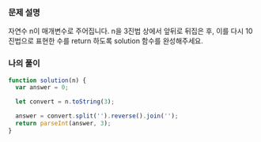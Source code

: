 ### 문제 설명

자연수 n이 매개변수로 주어집니다. n을 3진법 상에서 앞뒤로 뒤집은 후, 이를 다시 10진법으로 표현한 수를 return 하도록 solution 함수를 완성해주세요.

### 나의 풀이

```js
function solution(n) {
  var answer = 0;

  let convert = n.toString(3);

  answer = convert.split('').reverse().join('');
  return parseInt(answer, 3);
}
```
